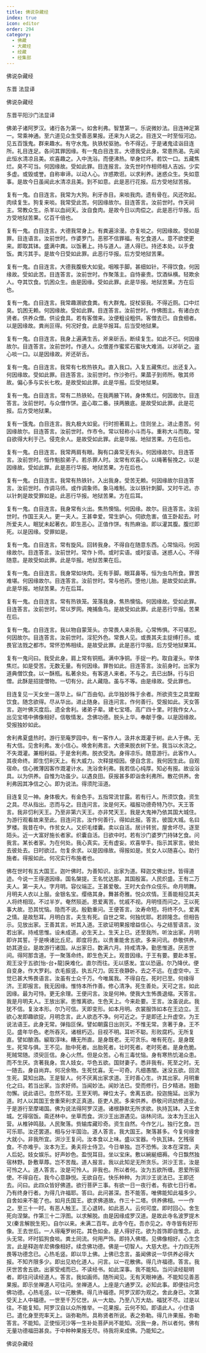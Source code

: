 ```yaml
---
title: 佛说杂藏经
index: true
icon: editor
order: 294
category:
  - 佛藏
  - 大藏经
  - 经藏
  - 经集部
---
```


  佛说杂藏经  

东晋 法显译  

佛说杂藏经  

东晋平阳沙门法显译  

佛弟子诸阿罗汉。诸行各为第一。如舍利弗。智慧第一。乐说微妙法。目连神足第一。常乘神通。至六道见众生受善恶果报。还来为人说之。目连又一时至恒河边。见五百饿鬼。群来趣水。有守水鬼。执铁杖驱驰。令不得近。于是诸鬼迳诣目连所。礼目连足。各问其罪因缘。有一鬼白目连言。大德我受此身。常患热渴。先闻此恒水清凉且美。欢喜趣之。入中洗浴。而便沸热。举身烂坏。若饮一口。五藏焦烂。臭不可当。何因缘故。受如此罪。目连报言。汝先世时作相师相人吉凶。少实多虚。或毁或誉。自称审谛。以动人心。诈惑欺诳。以求利养。迷惑众生。失如意事。是故今日虽闻此水清凉且美。到不如意。此是恶行花报。后方受地狱苦报。  

复有一鬼。白目连言。我常为大狗。利牙赤目。来啖我肉。遗有骨在。风还吹起。肉续复生。狗复来啖。我常受此苦。何因缘故尔。目连答言。汝前世时。作天祠主。常教众生。杀羊以血祠天。汝自食肉。是故今日以肉偿之。此是恶行华报。后方受地狱苦果。亿百千倍也。  

复有一鬼。白目连言。大德我常身上。有粪遍涂漫。亦复啖之。何因缘故。受如是罪。目连语言。汝前世时。作婆罗门。恶邪不信罪福。有乞食道人。意不欲使更来。即取其钵。盛满中粪。以饭著上。持与道人。道人得已。持还本处。以手食饭。粪污其手。是故今日受如此罪。此恶行华报。后方受地狱苦果。  

复有一鬼。白目连言。大德我腹极大如瓮。咽喉手脚。甚细如针。不得饮食。何因缘故。受如此苦。目连答言。汝前世时。作聚落主。自恃豪贵。饮酒纵横。轻欺余人。夺其饮食。饥困众生。由是因缘。受如此罪。此是华报。地狱苦果。方在后也。  

复有一鬼。白目连言。我常趣溷欲食粪。有大群鬼。捉杖驱我。不得近厕。口中烂臭。饥困无赖。何因缘故。受如此罪。目连答言。汝前世时。作佛图主。有诸白衣贤者。供养众僧。供设食具。若有客僧来。汝便粗设粗供。客僧去已。自食细者。以是因缘故。粪尚叵得。何况好食。此是华报耳。后当受地狱果。  

复有一鬼。白目连言。我身上遍满生舌。斧来斫舌。断续复生。如此不已。何因缘故尔。目连答言。汝前世时。作道人。众僧差作蜜浆石蜜块大难消。以斧斫之。盗心啖一口。以是因缘故。斧还斫舌。  

复有一鬼。白目连言。我常有七枚热铁丸。直入我口。入复五藏焦烂。出还复入。何因缘故。受如此罪。目连答言。汝前世时。作沙弥行。果蓏子到师所。敬其师故。偏心多与实长七枚。是故受如此罪。此是华报。后受地狱果。  

复有一鬼。白目连言。常有二热铁轮。在我两腋下转。身体焦烂。何因故尔。目连答言。汝前世时。与众僧作饼。盗心取二番。挟两腋底。是故受如此罪。此是花报。后方受地狱果。  

复有一饿鬼。白目连言。我丸极大如瓮。行时担著肩上。住则坐上。进止患苦。何因缘故尔。目连答言。汝前世时。作市令。常以轻称小斗而与。重称大斗而取。常自欲得大利于己。侵克余人。是故受如此罪。此是华报。地狱苦果。方在后也。  

复有一鬼。白目连言。我常两肩有眼。胸有口鼻常无有头。何因缘故尔。目连答言。汝前世时。恒作魁脍弟子。若杀罪人时。汝常有欢喜心。以绳著髻挽之。以是因缘故。受如此罪。此是恶行华报。地狱苦果。方在后也。  

复有一鬼。白目连言。我常有热铁针。入出我身。受苦无赖。何因缘故尔目连答言。汝前世时。作调马师。或作调象师。象马难制。汝以铁针刺脚。又时牛迟。亦以针刺是故受罪如是。此恶行华报。地狱苦果。方在后耳。  

复有一鬼。白目连言。我身常有火出。焦热懊恼。何因缘。故尔。目连答言。汝前世时。作国王夫人。更一夫人。王甚幸爱。常生妒心。伺欲危害。值王卧起去。时所爱夫人。眠犹未起著衣。即生恶心。正值作饼。有热麻油。即以灌其腹。腹烂即死。以是因缘。受罪如是。  

复有一鬼。白目连言。常有旋风。回转我身。不得自在随意东西。心常恼闷。何因缘故尔。目连答言。汝前世时。常作卜师。或时实语。或时妄语。迷惑人心。不得随意。是故受如此罪。此是华报。地狱苦果在后。  

复有一鬼。白目连言。我身常如块肉。无有手脚。眼耳鼻等。恒为虫鸟所食。罪苦难堪。何因缘故尔。目连答言。汝前世时。常与他药。堕他儿胎。是故受如此罪。此是华报。地狱苦果。方在后耳。  

复有一鬼。白目连言。常有热铁笼。笼落我身。焦热懊恼。何因缘故。受如此罪。目连答言。汝前世时。常以罗网。掩捕鱼鸟。是故受如此罪。此是恶行华报。苦果在后。  

复有一鬼。白目连言。我以物自蒙笼头。亦常畏人来杀我。心常怖惧。不可堪忍。何因故尔。目连答言。汝前世时。淫犯外色。常畏人见。或畏其夫主捉缚打杀。或畏官法戮之都市。常怀恐怖相续。是故受此罪。此是恶行华报。后方受地狱果耳。  

复有一鬼问曰。我受此身。肩上常有铜瓶。满中净铜。手捉一杓。取自灌头。举体焦烂。如是受苦。无数无量。有何因缘。罪咎如此。目连答言。汝前身时。出家为道典僧饮食。以一酥瓶。私著余处。有客道人来者。不与之。去已出酥。行与旧僧。此酥是招提僧物。一切有分。此人藏隐。虽与不等。由是缘故。受此罪也。  

目连复见一天女坐一莲华上。纵广百由旬。此华独妙殊于余者。所欲资生之具堂殿饮食。随念欲得。尽从华出。进止随身。目连问言。作何善行。受报如此。天女答言。迦叶佛灭度后。遗全舍利。诸弟子辈。建七宝塔。高广四十里。时我作女人。出见宝塔中佛像相好。信敬情发。念佛功德。脱头上华。奉献于像。以是因缘故。受报独妙如此。  

舍利弗夏盛热时。游行至庵罗园中。有一客作人。汲井水溉灌于树。此人于佛。无有大信。见舍利弗。发小信心。唤舍利弗言。大德来脱衣树下坐。我当以水浇之。不失溉灌。兼相利益。于是舍利弗。脱衣受洗。身得凉乐。随意游行。此客作人。其夜命终。即生忉利天上。有大威力。次释提桓因。便自念言。我何因生此。自观宿命。信心微薄因客作溉灌计水。洗浴舍利弗。我若信心纯厚。知必有报。故设浴具。以为供养。自惟为功虽少。以遇良田。获报甚多即诣舍利弗所。散花供养。舍利弗因其净信之心。即为说法。得须陀洹道。  

目连复见一神。身体极大。有金色手。五指常流甘露。若有行人。所须饮食。资生之具。尽从指出。恣而与之。目连问言。汝是何天。福报功德奇特乃尔。天王答言。我非忉利天王。乃至非第六天王。亦非梵天王。我是大鬼神乃依其国大城住。为游行观看故来至此。目连问言。汝作何善行。得如此报。答言。彼国大城。名曰罗楼。我昔在中。作贫女人。又织毛缕囊。卖以自活。居计转贫。屋舍坏尽。逐至陌头。近一大富好施长者家。织囊自活。日欲中时。若有沙门婆罗门持钵乞食。问我言。某长者家。为在何处。我心真实。无有虚妄。欢喜举手。指示其家言。彼处去彼处去。日时欲过。勿复余求。以是因缘故。得报如是。贫女人以随喜心。助行施者。得报如此。何况实行布施者也。  

佛在世时有五大国王。迦叶佛时。为善知识。出家为道。释迦文佛出世。皆得道迹。今说一王得道因缘。国名槃提。王名忧达那。其国殷富。人民炽盛。王有二万夫人。第一夫人。字月明。容仪端正。王甚爱敬。王时大会作众伎乐。命月明舞。月明夫人衣以上服。金银名宝。缨络其身。舞甚奇雅。悦众欢情。王善能相见其夫人将终相现。不过半岁。奄然殒逝。恩爱离苦。忧戚不视。月明怪而问之。王以死事大故。恐其忧恼。隐而不说。殷勤重问。王便答言。汝寿命短。将终不久。爱离之情。是故愁耳。月明白言。夫生有死。自世之常。何独忧耶。若顾隆念。但相告示。见放出家。王善其言。听其入道。王欲证明果报增益信心。与之结誓语言。汝若出家。持戒思惟。设未成道。必生天上。生天上已。还至我所。听汝出家。月明即许其誓。于是唤诸比丘尼。即度将去。以贵重能舍五欲。多来问讯。恭敬供养。妨其道业。是故游行诸国。从出家日。数满六月。持戒清净。勤思惟道。厌恶世间。得阿那含道。于一聚落命终。即生色天上。观昔因缘。于王有要。要赴本誓。观王没于五欲[怡-台+龍]戾难化。直尔而往。无以感发。宜以恐逼。尔乃降伏。便自变身。作大罗刹。衣毛振竖。执五尺刀。因王夜静卧。去之不远。在虚空中。王觉已甚大怖畏语言。汝虽有士众千万。今唯属我。不得自在。死时已至。何缘得济。王即报言。我无因缘。惟恃本所作善。修心清净。死生善处。天可之言。如此因缘。最为可恃。更无余理。王便问言。汝是何神。使我大生怖畏退缩。天答言。我是月明夫人。王放出家。思惟离欲。生色天上。今来赴要。王言。汝虽说此。我犹不信。复汝本形。尔乃可信。天即变形。如本月明。衣裳服饰如本在王边立。王欲心发即趣欲捉。月明念言。此人欲态不净。何可近之。于是即还上升虚空。为王说法语王。此身无常。弹指叵保。譬如朝露日出则灭。不惟无常。贪著于身。王不见。盛年华色。老所吞灭。诸根朽迈。目视不明。耳听不聪。形败腐朽。无所复直。譬如酿酒。綟取淳味。糟无所直。是身既老。无可贪乐。唯有死在。是身既生。死常与俱。王不见。胎中死者。出胎死者。壮时死者。老时死者。是身危脆。死贼常随。须臾叵信。身心火然。但是众苦。心有三毒忧恼。身有寒热饥渴众患。而不生厌。贪著我身。宫人妓女。华色五欲。国财妻子。悉非我有。死至之时。无一随去。身自尚弃。何况余物。生死忧喜。无一可奇。凡细愚闇。迷没五欲。回流生死。莫知出路。王是智人。何不厌离出家求道。王时善心生。许其出家。月明重化之曰。若当出家。当求好师。当闻妙法。闻妙法已。受而修行。日夕精进。翘勤勿懈。说此语已。忽然不现。王至天明。禅位太子。舍离五欲。投迦施延。出家为道。时人以其国王舍重荣利求正真道。臣吏人民。多来供养。恭敬问讯妨修道业。于是游行至摩竭国。佛为说法得阿罗汉道。诸根静默无所求欲。执持瓦钵。入王舍城。乞得宿饭。斋还林中。坐草而食。洴沙王出游遇见。诣林问讯。汝本为王出入营。从椎钟鸣鼓。人民聚落。赀输库藏珍奇。资生自然。今作乞儿。独行乞食。岂可乐耶。汝还罢道。相与分半国治。道人答言。我大国王。聚落甚多。今复何缘舍大就小。非我所宜。洴沙王复问。汝本食以上味。盛以宝器。今执瓦钵。乞残宿食。不亦难乎。汝本为王。勇夫将士侍卫。今日单独。岂不恐怖。汝本在深宫。夫人后妃。妓女娱乐。好声妙色。盈悦耳目。坐以宝床。敷以綩綖细褥。今日飘然独宿林野。卧敷草蓐。岂不苦哉。道人报言。我以此知足无所贪乐。洴沙王言。汝是可怜之人。道人答言。汝是可怜人。非我也。所以者何。汝为五欲所缠。恩爱所驱使。不得自在。我今心意静悦。无欲自在。快乐种种。为洴沙王说法已。王即还去。问曰。此四众皆好佛道。欲行菩萨三事。有欲一日一夜行者。有欲七日行者。乃有终身行者。为得几许福耶。答曰。此问甚深。吾不能答。唯佛能知此福多少。自舍如来不能了也。如月氏国王。欲求佛道故。作三十二塔。供养佛相。一一作之。至三十一时。有恶人触王。王心退转。如此恶人。云何可度。即时回心。舍生死向涅槃。作第三十二浮图。以求解脱。由是因缘成罗汉道。是故此寺名波罗提木叉(秦言解脱生死)。自尔以来。未满二百年。此寺今在。吾亦见之。寺寺皆有好形像。王去世后。一人得庵罗树花。其色如金。是人得好花。欲为首饰即自惟念。此头无常。坏时狐狗食啖。粪土同流。何用严饰。即持入佛塔。见佛像相好。心生念言。此是释迦牟尼佛像相好。续念佛功德。佛是一切智人。大慈大悲。十力四无所畏等功德念已。心热毛竖。即以华上佛。上佛已念言。虽闻佛说一华供养必得大报。不知齐限多少。即出见劝化道人。问言。以一花散佛。得几许福德。答言。我厌世苦舍五欲。出家受戒而已。不读经书。如此深事。我不能知。当问读经聪明者。即往问读经道人。答言。我如画师。随所闻见。无有天眼神通。不能知见善恶果报。即示坐禅道人可往问。坐禅道人。上座是六通罗汉。必知此事。即便往问念佛功德。心热毛竖。以一花散佛。得几许福德。阿罗汉即为观之。舍此身已。次第受天上人中福德。一世至千万亿世。从一大劫。乃至八万大劫。福犹不尽。过是以往。不能复知。阿罗汉自以众所推举。一花果报。云何不知。即语此人。小住语已。遣化身至兜率天上。诣弥勒所。具称贤者所说。表之弥勒。得几许果报。弥勒答言。不能知。正使恒河沙等一生补处菩萨尚不能知。况我一身。所以者何。佛有无量功德福田甚良。于中种种果报无尽。待我将来成佛。乃能知之。  

佛说杂藏经  
